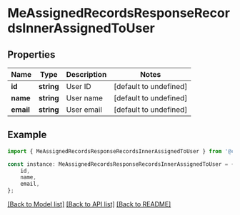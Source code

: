 # MeAssignedRecordsResponseRecordsInnerAssignedToUser


## Properties

Name | Type | Description | Notes
------------ | ------------- | ------------- | -------------
**id** | **string** | User ID | [default to undefined]
**name** | **string** | User name | [default to undefined]
**email** | **string** | User email | [default to undefined]

## Example

```typescript
import { MeAssignedRecordsResponseRecordsInnerAssignedToUser } from '@cedricziel/aha-js';

const instance: MeAssignedRecordsResponseRecordsInnerAssignedToUser = {
    id,
    name,
    email,
};
```

[[Back to Model list]](../README.md#documentation-for-models) [[Back to API list]](../README.md#documentation-for-api-endpoints) [[Back to README]](../README.md)
